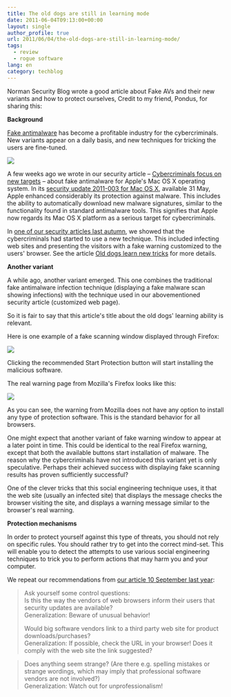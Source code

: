 ```yaml
---
title: The old dogs are still in learning mode
date: 2011-06-04T09:13:00+00:00
layout: single
author_profile: true
url: 2011/06/04/the-old-dogs-are-still-in-learning-mode/
tags:
  - review
  - rogue software
lang: en
category: techblog
---
```

Norman Security Blog wrote a good article about Fake AVs and their new variants and how to protect ourselves, Credit to my friend, Pondus, for sharing this:

**Background**

[Fake antimalware](http://www.norman.com/security_center/virus_description_archive/80133/) has become a profitable industry for the cybercriminals. New variants appear on a daily basis, and new techniques for tricking the users are fine-tuned.

[![](http://4.bp.blogspot.com/-b_fSQydqQ2A/Tenu0hP-AuI/AAAAAAAAD44/M3kt6nwagAY/s1600/dog_laptop-1_None.medium.png)](http://4.bp.blogspot.com/-b_fSQydqQ2A/Tenu0hP-AuI/AAAAAAAAD44/M3kt6nwagAY/s1600/dog_laptop-1_None.medium.png)

A few weeks ago we wrote in our security article – [Cybercriminals focus on new targets](http://www.norman.com/security_center/security_center_archive/2011/cybercriminals_focus_on_new_targets/en-us) – about fake antimalware for Apple's Mac OS X operating system. In its [security update 2011-003 for Mac OS X](http://support.apple.com/kb/HT4657), available 31 May, Apple enhanced considerably its protection against malware. This includes the ability to automatically download new malware signatures, similar to the functionality found in standard antimalware tools. This signifies that Apple now regards its Mac OS X platform as a serious target for cybercriminals.

In [one of our security articles last autumn](http://www.norman.com/security_center/security_center_archive/2010/91940/en-us), we showed that the cybercriminals had started to use a new technique. This included infecting web sites and presenting the visitors with a fake warning customized to the users' browser. See the article [Old dogs learn new tricks](http://www.norman.com/security_center/security_center_archive/2010/91940/en-us) for more details.

**Another variant**

A while ago, another variant emerged. This one combines the traditional fake antimalware infection technique (displaying a fake malware scan showing infections) with the technique used in our abovementioned security article (customized web page).

So it is fair to say that this article's title about the old dogs' learning ability is relevant.

Here is one example of a fake scanning window displayed through Firefox:

[![](http://3.bp.blogspot.com/-jpgtwuzV3rA/TenvqvxQekI/AAAAAAAAD48/Jc2TIcH5qzs/s400/firefox_fake_malware_alert_None.large.png)](http://3.bp.blogspot.com/-jpgtwuzV3rA/TenvqvxQekI/AAAAAAAAD48/Jc2TIcH5qzs/s1600/firefox_fake_malware_alert_None.large.png)

Clicking the recommended Start Protection button will start installing the malicious software.

The real warning page from Mozilla's Firefox looks like this:

[![](http://2.bp.blogspot.com/-5_jpP5Tjtow/TenvsnZSaNI/AAAAAAAAD5A/brEFAtagmxY/s400/firefox_standard_alert_None.large.png)](http://2.bp.blogspot.com/-5_jpP5Tjtow/TenvsnZSaNI/AAAAAAAAD5A/brEFAtagmxY/s1600/firefox_standard_alert_None.large.png)

As you can see, the warning from Mozilla does not have any option to install any type of protection software. This is the standard behavior for all browsers.

One might expect that another variant of fake warning window to appear at a later point in time. This could be identical to the real Firefox warning, except that both the available buttons start installation of malware. The reason why the cybercriminals have not introduced this variant yet is only speculative. Perhaps their achieved success with displaying fake scanning results has proven sufficiently successful?

One of the clever tricks that this social engineering technique uses, it that the web site (usually an infected site) that displays the message checks the browser visiting the site, and displays a warning message similar to the browser's real warning.

  
**Protection mechanisms**

In order to protect yourself against this type of threats, you should not rely on specific rules. You should rather try to get into the correct mind-set. This will enable you to detect the attempts to use various social engineering techniques to trick you to perform actions that may harm you and your computer.

We repeat our recommendations from [our article 10 September last year](http://www.norman.com/security_center/security_center_archive/2011/cybercriminals_focus_on_new_targets/en-us):

> Ask yourself some control questions:  
> Is this the way the vendors of web browsers inform their users that security updates are available?  
> Generalization: Beware of unusual behavior!
> 
> Would big software vendors link to a third party web site for product downloads/purchases?  
> Generalization: If possible, check the URL in your browser! Does it comply with the web site the link suggested? 

> Does anything seem strange? (Are there e.g. spelling mistakes or strange wordings, which may imply that professional software vendors are not involved?)  
> Generalization: Watch out for unprofessionalism!